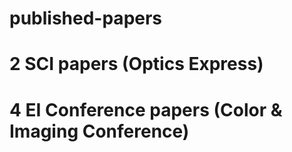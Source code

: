 # published-papers
# 2 SCI papers (Optics Express)
# 4 EI Conference papers (Color & Imaging Conference)

